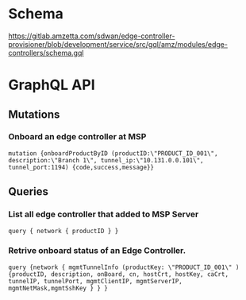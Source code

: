 # Schema

https://gitlab.amzetta.com/sdwan/edge-controller-provisioner/blob/development/service/src/gql/amz/modules/edge-controllers/schema.gql


# GraphQL API

## Mutations

### Onboard an edge controller at MSP
```
mutation {onboardProductByID (productID:\"PRODUCT_ID_001\", description:\"Branch 1\", tunnel_ip:\"10.131.0.0.101\", tunnel_port:1194) {code,success,message}}
```

## Queries

### List all edge controller that added to MSP Server

```
query { network { productID } }
```

### Retrive onboard status of an Edge Controller.

```
query {network { mgmtTunnelInfo (productKey: \"PRODUCT_ID_001\" ) {productID, description, onBoard, cn, hostCrt, hostKey, caCrt, tunnelIP, tunnelPort, mgmtClientIP, mgmtServerIP, mgmtNetMask,mgmtSshKey } } }
```


